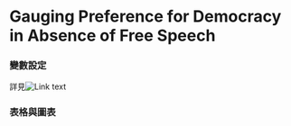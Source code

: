 # Gauging Preference for Democracy in Absence of Free Speech

### 變數設定
詳見![Link text]([preprocessing.do](https://github.com/ouyang-yang/RA_Josie/blob/main/preprocessing.do)https://github.com/ouyang-yang/RA_Josie/blob/main/preprocessing.do)

    
### 表格與圖表

